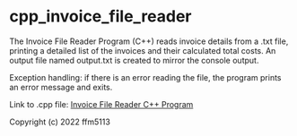 # cpp_invoice_file_reader
The Invoice File Reader Program (C++) reads invoice details from a .txt file, printing a detailed list of the invoices and their calculated total costs. An output file named output.txt is created to mirror the console output.

Exception handling: if there is an error reading the file, the program prints an error message and exits.

Link to .cpp file: <a href="https://github.com/ffm5113/cpp_invoice_file_reader/blob/main/InvoiceFileReader.cpp">Invoice File Reader C++ Program</a>

Copyright (c) 2022 ffm5113
